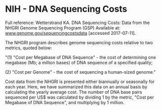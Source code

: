 # NIH - DNA Sequencing Costs

Full reference: Wetterstrand KA. DNA Sequencing Costs: Data from the NHGRI Genome Sequencing Program (GSP) Available at: www.genome.gov/sequencingcostsdata [accessed 2017-07-11].

The NHGRI program describes genome sequencing costs relative to two metrics, quoted below:

"(1) "Cost per Megabase of DNA Sequence" - the cost of determining one megabase (Mb; a million bases) of DNA sequence of a specified quality;

(2) "Cost per Genome" - the cost of sequencing a human-sized genome."

Cost data from the NHGRI is presented either biannually or seasonally for each year. Here, we have summarized this data on an annual basis by calculating the yearly average cost.
The number of DNA base pairs sequenced per US$ was calculated by dividing 1 by the metric, "Cost per Megabase of DNA Sequence", and multiplying by 1 million.